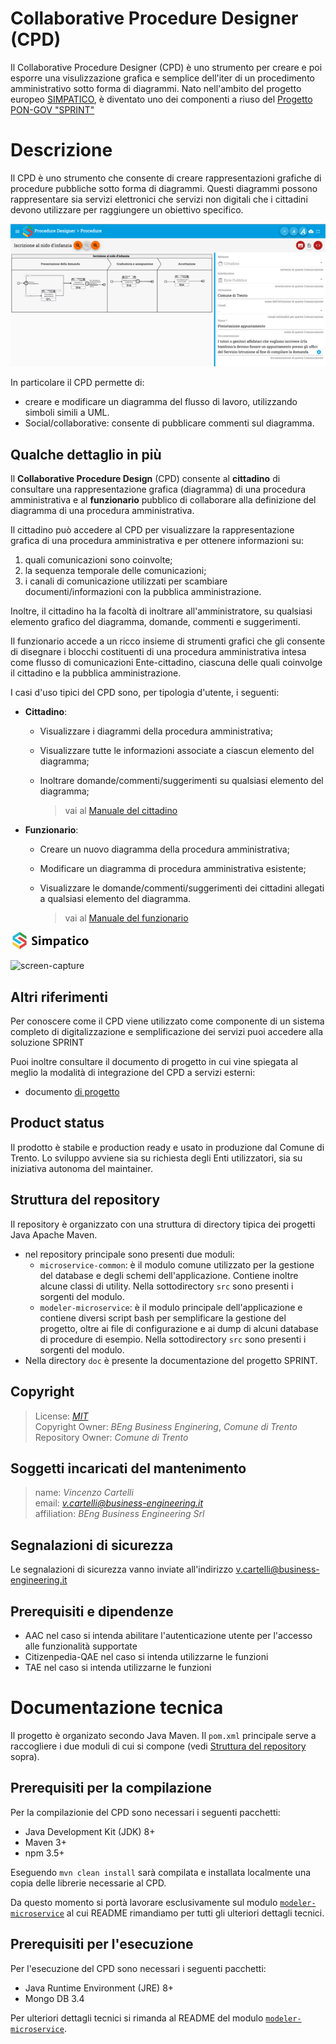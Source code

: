 # Collaborative Procedure Designer (CPD)

Il Collaborative Procedure Designer (CPD) è uno strumento per creare e poi esporre una visulizzazione grafica e semplice dell'iter di un procedimento amministrativo sotto forma di diagrammi.
Nato nell'ambito del progetto europeo [SIMPATICO](https://www.simpatico-project.eu/), è diventato uno dei componenti a riuso del [Progetto PON-GOV "SPRINT"](https://github.com/ComuneTrento/SPRINT-informatizzazione-e-semplificazione-dei-procedimenti-amministrativi)

# Descrizione

Il CPD è uno strumento che consente di creare rappresentazioni grafiche di procedure pubbliche sotto
forma di diagrammi. Questi diagrammi possono rappresentare sia servizi elettronici che servizi non
digitali che i cittadini devono utilizzare per raggiungere un obiettivo specifico.

 ![CPD interfaccia](.README/cpd.1.png)

In particolare il CPD permette di:

 * creare e modificare un diagramma del flusso di lavoro, utilizzando simboli simili a UML.
 * Social/collaborative: consente di pubblicare commenti sul diagramma.

## Qualche dettaglio in più

Il **Collaborative Procedure Design** (CPD) consente al **cittadino** di consultare una rappresentazione grafica (diagramma) di una procedura amministrativa e al **funzionario** pubblico di collaborare alla definizione del diagramma di una procedura amministrativa.

Il cittadino può accedere al CPD per visualizzare la rappresentazione grafica di una procedura amministrativa e per ottenere informazioni su:

  1. quali comunicazioni sono coinvolte;
  2. la sequenza temporale delle comunicazioni;
  3. i canali di comunicazione utilizzati per scambiare documenti/informazioni con la pubblica amministrazione.

Inoltre, il cittadino ha la facoltà di inoltrare all'amministratore, su qualsiasi elemento grafico del diagramma, domande, commenti e suggerimenti.

Il funzionario accede a un ricco insieme di strumenti grafici che gli consente di disegnare i blocchi costituenti di una procedura amministrativa intesa come flusso di comunicazioni Ente-cittadino, ciascuna delle quali coinvolge il cittadino e la pubblica amministrazione.

I casi d'uso tipici del CPD sono, per tipologia d'utente, i seguenti:

  - **Cittadino**:

    * Visualizzare i diagrammi della procedura amministrativa;
    * Visualizzare tutte le informazioni associate a ciascun elemento del diagramma;
    * Inoltrare domande/commenti/suggerimenti su qualsiasi elemento del diagramma;

      > vai al [Manuale del cittadino](https://github.com/ComuneTrento/CPD-Collaborative-Procedure-Design/wiki/Manuale-del-cittadino#index)

  - **Funzionario**:

    * Creare un nuovo diagramma della procedura amministrativa;
    * Modificare un diagramma di procedura amministrativa esistente;
    * Visualizzare le domande/commenti/suggerimenti dei cittadini allegati a qualsiasi elemento del diagramma.

      > vai al [Manuale del funzionario](https://github.com/ComuneTrento/CPD-Collaborative-Procedure-Design/wiki/Manuale-del-funzionario#index)

![SIMPATICO](modeler-microservice/src/main/deploy-bundle/web/assets/img/left_simpatico_small.png)

![screen-capture](https://github.com/ComuneTrento/CPD-Collaborative-Procedure-Design/wiki/images/CPD-screen-capture.gif)

## Altri riferimenti

Per conoscere come il CPD viene utilizzato come componente di un sistema completo di digitalizzazione e semplificazione dei servizi puoi accedere alla soluzione SPRINT

Puoi inoltre consultare il documento di progetto in cui vine spiegata al meglio la modalità di integrazione del CPD a servizi esterni:

 * documento [di progetto](doc/BP-OR-AP-06_v1.0_Trento.pdf)

## Product status

Il prodotto è stabile e production ready e usato in produzione dal Comune di Trento. Lo sviluppo
avviene sia su richiesta degli Enti utilizzatori, sia su iniziativa autonoma del maintainer.

## <a name="struttura-repository"></a> Struttura del repository

Il repository è organizzato con una struttura di directory tipica dei progetti Java Apache Maven.

 * nel repository principale sono presenti due moduli:
    * `microservice-common`: è il modulo comune utilizzato per la gestione del database e degli
       schemi dell'applicazione. Contiene inoltre alcune classi di utility.
       Nella sottodirectory `src` sono presenti i sorgenti del modulo.
    * `modeler-microservice`: è il modulo principale dell'applicazione e contiene diversi script 
      bash per semplificare la gestione del progetto, oltre ai file di configurazione e ai dump di
      alcuni database di procedure di esempio. 
      Nella sottodirectory `src` sono presenti i sorgenti del modulo.
 * Nella directory `doc` è presente la documentazione del progetto SPRINT.

## Copyright

  > License: _[MIT](LICENSE)_\
  > Copyright Owner: _BEng Business Enginering_, _Comune di Trento_\
  > Repository Owner: _Comune di Trento_

## Soggetti incaricati del mantenimento

  > name: _Vincenzo Cartelli_\
  > email: _<v.cartelli@business-engineering.it>_\
  > affiliation: _BEng Business Engineering Srl_

## Segnalazioni di sicurezza
Le segnalazioni di sicurezza vanno inviate all'indirizzo v.cartelli@business-engineering.it

## Prerequisiti e dipendenze

 * AAC nel caso si intenda abilitare l'autenticazione utente per l'accesso alle funzionalità
   supportate
 * Citizenpedia-QAE nel caso si intenda utilizzarne le funzioni
 * TAE nel caso si intenda utilizzarne le funzioni

# Documentazione tecnica

Il progetto è organizato secondo Java Maven. Il `pom.xml` principale serve a raccogliere i due
moduli di cui si compone (vedi [Struttura del repository](#struttura-repository) sopra).

## Prerequisiti per la compilazione

Per la compilazionie del CPD sono necessari i seguenti pacchetti:

* Java Development Kit (JDK) 8+
* Maven 3+
* npm 3.5+

Eseguendo `mvn clean install` sarà compilata e installata localmente una copia delle librerie
necessarie al CPD.

Da questo momento si portà lavorare esclusivamente sul modulo
[`modeler-microservice`](modeler-microservice) al cui README rimandiamo per tutti gli ulteriori
dettagli tecnici.

## Prerequisiti per l'esecuzione

Per l'esecuzione del CPD sono necessari i seguenti pacchetti:

* Java Runtime Environment (JRE) 8+
* Mongo DB 3.4

Per ulteriori dettagli tecnici si rimanda al README del modulo
[`modeler-microservice`](modeler-microservice).
